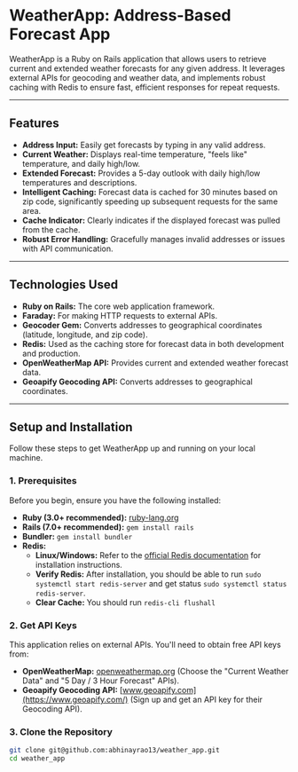 # WeatherApp: Address-Based Forecast App

WeatherApp is a Ruby on Rails application that allows users to retrieve current and extended weather forecasts for any given address. It leverages external APIs for geocoding and weather data, and implements robust caching with Redis to ensure fast, efficient responses for repeat requests.

---

## Features

* **Address Input:** Easily get forecasts by typing in any valid address.
* **Current Weather:** Displays real-time temperature, "feels like" temperature, and daily high/low.
* **Extended Forecast:** Provides a 5-day outlook with daily high/low temperatures and descriptions.
* **Intelligent Caching:** Forecast data is cached for 30 minutes based on zip code, significantly speeding up subsequent requests for the same area.
* **Cache Indicator:** Clearly indicates if the displayed forecast was pulled from the cache.
* **Robust Error Handling:** Gracefully manages invalid addresses or issues with API communication.

---

## Technologies Used

* **Ruby on Rails:** The core web application framework.
* **Faraday:** For making HTTP requests to external APIs.
* **Geocoder Gem:** Converts addresses to geographical coordinates (latitude, longitude, and zip code).
* **Redis:** Used as the caching store for forecast data in both development and production.
* **OpenWeatherMap API:** Provides current and extended weather forecast data.
* **Geoapify Geocoding API:** Converts addresses to geographical coordinates.

---

## Setup and Installation

Follow these steps to get WeatherApp up and running on your local machine.

### 1. Prerequisites

Before you begin, ensure you have the following installed:

* **Ruby (3.0+ recommended):** [ruby-lang.org](https://www.ruby-lang.org/en/downloads/)
* **Rails (7.0+ recommended):** `gem install rails`
* **Bundler:** `gem install bundler`
* **Redis:**
    * **Linux/Windows:** Refer to the [official Redis documentation](https://redis.io/docs/getting-started/installation/) for installation instructions.
    * **Verify Redis:** After installation, you should be able to run `sudo systemctl start redis-server` and get status `sudo systemctl status redis-server`.
    * **Clear Cache:** You should run `redis-cli flushall`

### 2. Get API Keys

This application relies on external APIs. You'll need to obtain free API keys from:

* **OpenWeatherMap:** [openweathermap.org](https://openweathermap.org/api) (Choose the "Current Weather Data" and "5 Day / 3 Hour Forecast" APIs).
* **Geoapify Geocoding API:** [www.geoapify.com](https://www.geoapify.com/) (Sign up and get an API key for their Geocoding API).

### 3. Clone the Repository

```bash
git clone git@github.com:abhinayrao13/weather_app.git
cd weather_app